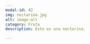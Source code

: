 ```yaml
---
modal-id: 42
img: nectarina.jpg
alt: image-alt
category: Fruta
description: Esto es una nectarina.

---
```

